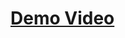 <h1><a href="https://drive.google.com/file/d/13GsPBh_Y1yYtjwyd1VVuEhwilGKPW5N8/view?usp=sharing">Demo Video</a></h1>

